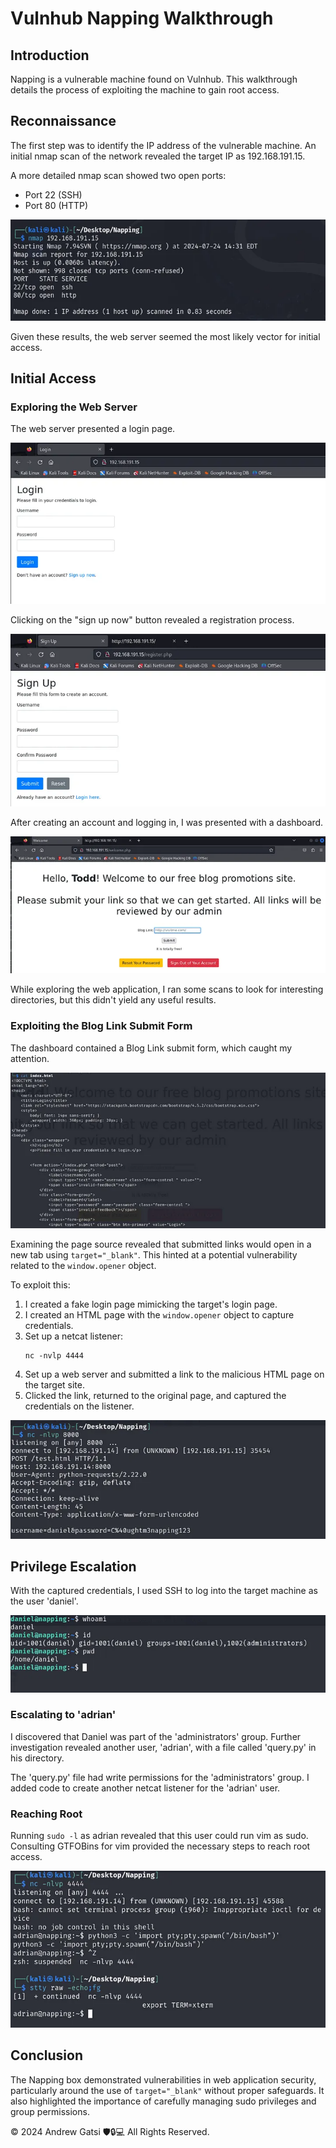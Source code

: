 # Vulnhub Napping Walkthrough

## Introduction

Napping is a vulnerable machine found on Vulnhub. This walkthrough details the process of exploiting the machine to gain root access.

## Reconnaissance

The first step was to identify the IP address of the vulnerable machine. An initial nmap scan of the network revealed the target IP as 192.168.191.15.

A more detailed nmap scan showed two open ports:
- Port 22 (SSH)
- Port 80 (HTTP)

![Nmap Scan Results](images/nmap_scan.png)

Given these results, the web server seemed the most likely vector for initial access.

## Initial Access

### Exploring the Web Server

The web server presented a login page.

![Login Page](images/login_page.png)

Clicking on the "sign up now" button revealed a registration process.

![Signup Page](images/signup_page.png)

After creating an account and logging in, I was presented with a dashboard.

![Dashboard](images/dashboard.png)

While exploring the web application, I ran some scans to look for interesting directories, but this didn't yield any useful results.

### Exploiting the Blog Link Submit Form

The dashboard contained a Blog Link submit form, which caught my attention.

![Blog Link Form](images/blog_link_form.png)

Examining the page source revealed that submitted links would open in a new tab using `target="_blank"`. This hinted at a potential vulnerability related to the `window.opener` object.

To exploit this:

1. I created a fake login page mimicking the target's login page.
2. I created an HTML page with the `window.opener` object to capture credentials.
3. Set up a netcat listener:
   ```
   nc -nvlp 4444
   ```
4. Set up a web server and submitted a link to the malicious HTML page on the target site.
5. Clicked the link, returned to the original page, and captured the credentials on the listener.

![Captured Credentials](images/captured_credentials.png)

## Privilege Escalation

With the captured credentials, I used SSH to log into the target machine as the user 'daniel'.

![SSH Access](images/ssh_access.png)

### Escalating to 'adrian'

I discovered that Daniel was part of the 'administrators' group. Further investigation revealed another user, 'adrian', with a file called 'query.py' in his directory.

The 'query.py' file had write permissions for the 'administrators' group. I added code to create another netcat listener for the 'adrian' user.

### Reaching Root

Running `sudo -l` as adrian revealed that this user could run vim as sudo. Consulting GTFOBins for vim provided the necessary steps to reach root access.

![Root Access](images/root_access.png)

## Conclusion

The Napping box demonstrated vulnerabilities in web application security, particularly around the use of `target="_blank"` without proper safeguards. It also highlighted the importance of carefully managing sudo privileges and group permissions.

© 2024 Andrew Gatsi 🛡️🔒💻 All Rights Reserved.
